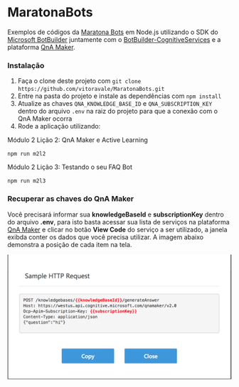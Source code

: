 MaratonaBots
==============

Exemplos de códigos da [Maratona Bots](https://ticapacitacion.com/curso/botspt/) em Node.js utilizando o SDK do [Microsoft BotBuilder](https://github.com/Microsoft/BotBuilder)
 juntamente com o [BotBuilder-CognitiveServices](https://github.com/Microsoft/BotBuilder-CognitiveServices/) e a plataforma [QnA Maker](https://qnamaker.ai/).

### Instalação

1. Faça o clone deste projeto com `git clone https://github.com/vitoravale/MaratonaBots.git`
2. Entre na pasta do projeto e instale as dependências com `npm install`
3. Atualize as chaves `QNA_KNOWLEDGE_BASE_ID` e `QNA_SUBSCRIPTION_KEY` dentro do arquivo `.env` na raiz do projeto para que a conexão com o QnA Maker ocorra
3. Rode a aplicação utilizando:
  
Módulo 2 Lição 2: QnA Maker e Active Learning 

```console
npm run m2l2
```

Módulo 2 Lição 3: Testando o seu FAQ Bot

```console
npm run m2l3
```

### Recuperar as chaves do QnA Maker

Você precisará informar sua **knowledgeBaseId** e **subscriptionKey** dentro do arquivo __.env__, para isto basta acessar sua lista de serviços na plataforma [QnA Maker](https://qnamaker.ai/) e clicar no botão __View Code__ do serviço a ser utilizado, a janela exibda conter os dados que você precisa utilizar. A imagem abaixo demonstra a posição de cada item na tela.

![Imagem da tela de exemplo de código da plataforma QnA Maker](/images/codigos.png)
